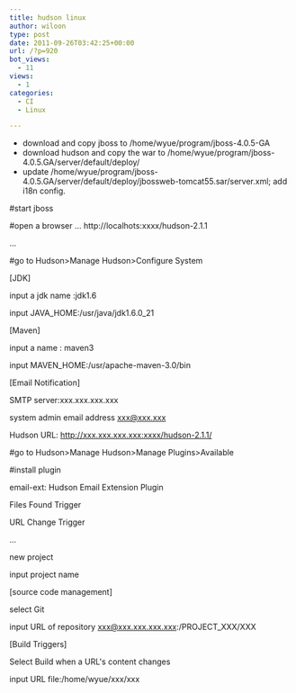 ```yaml
---
title: hudson linux
author: wiloon
type: post
date: 2011-09-26T03:42:25+00:00
url: /?p=920
bot_views:
  - 11
views:
  - 1
categories:
  - CI
  - Linux

---
```

  * download and copy jboss to /home/wyue/program/jboss-4.0.5-GA
  * download hudson and copy the war to /home/wyue/program/jboss-4.0.5.GA/server/default/deploy/
  * update /home/wyue/program/jboss-4.0.5.GA/server/default/deploy/jbossweb-tomcat55.sar/server.xml; add i18n config.

#start jboss
  
#open a browser ... http://localhots:xxxx/hudson-2.1.1
  
...
  
#go to Hudson>Manage Hudson>Configure System
  
[JDK]
  
input a jdk name :jdk1.6
  
input JAVA\_HOME:/usr/java/jdk1.6.0\_21
  
[Maven]
  
input a name : maven3
  
input MAVEN_HOME:/usr/apache-maven-3.0/bin
  
[Email Notification]
  
SMTP server:xxx.xxx.xxx.xxx
  
system admin email address xxx@xxx.xxx
  
Hudson URL: http://xxx.xxx.xxx.xxx:xxxx/hudson-2.1.1/

#go to Hudson>Manage Hudson>Manage Plugins>Available
  
#install plugin
  
email-ext: Hudson Email Extension Plugin
  
Files Found Trigger
  
URL Change Trigger
  
...
  
new project
  
input project name
  
[source code management]
  
select Git
  
input URL of repository xxx@xxx.xxx.xxx.xxx:/PROJECT_XXX/XXX
  
[Build Triggers]
  
Select Build when a URL's content changes
  
input URL file:/home/wyue/xxx/xxx